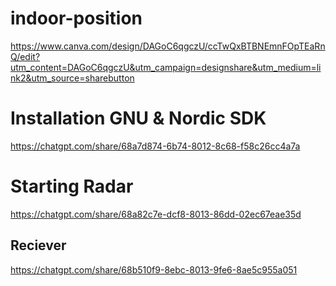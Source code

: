 # indoor-position

https://www.canva.com/design/DAGoC6qgczU/ccTwQxBTBNEmnFOpTEaRnQ/edit?utm_content=DAGoC6qgczU&utm_campaign=designshare&utm_medium=link2&utm_source=sharebutton


# Installation GNU & Nordic SDK
https://chatgpt.com/share/68a7d874-6b74-8012-8c68-f58c26cc4a7a

# Starting Radar
https://chatgpt.com/share/68a82c7e-dcf8-8013-86dd-02ec67eae35d

## Reciever
https://chatgpt.com/share/68b510f9-8ebc-8013-9fe6-8ae5c955a051
